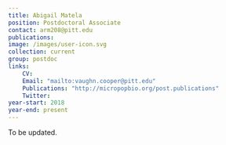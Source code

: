 ```yaml
---
title: Abigail Matela
position: Postdoctoral Associate
contact: arm208@pitt.edu
publications: 
image: /images/user-icon.svg
collection: current
group: postdoc
links:
    CV:
    Email: "mailto:vaughn.cooper@pitt.edu"
    Publications: "http://micropopbio.org/post.publications"
    Twitter:
year-start: 2018
year-end: present
---
```

To be updated.